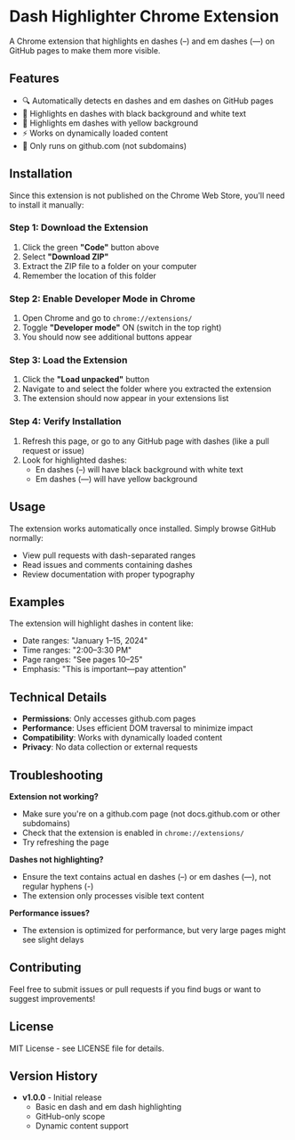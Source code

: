 # Dash Highlighter Chrome Extension

A Chrome extension that highlights en dashes (–) and em dashes (—) on GitHub pages to make them more visible.

## Features

- 🔍 Automatically detects en dashes and em dashes on GitHub pages
- 🎨 Highlights en dashes with black background and white text
- 🌟 Highlights em dashes with yellow background
- ⚡ Works on dynamically loaded content
- 🎯 Only runs on github.com (not subdomains)

## Installation

Since this extension is not published on the Chrome Web Store, you'll need to install it manually:

### Step 1: Download the Extension

1. Click the green **"Code"** button above
2. Select **"Download ZIP"**
3. Extract the ZIP file to a folder on your computer
4. Remember the location of this folder

### Step 2: Enable Developer Mode in Chrome

1. Open Chrome and go to `chrome://extensions/`
2. Toggle **"Developer mode"** ON (switch in the top right)
3. You should now see additional buttons appear

### Step 3: Load the Extension

1. Click the **"Load unpacked"** button
2. Navigate to and select the folder where you extracted the extension
3. The extension should now appear in your extensions list

### Step 4: Verify Installation

1. Refresh this page, or go to any GitHub page with dashes (like a pull request or issue)
2. Look for highlighted dashes:
   - En dashes (–) will have black background with white text
   - Em dashes (—) will have yellow background

## Usage

The extension works automatically once installed. Simply browse GitHub normally:

- View pull requests with dash-separated ranges
- Read issues and comments containing dashes
- Review documentation with proper typography

## Examples

The extension will highlight dashes in content like:
- Date ranges: "January 1–15, 2024"
- Time ranges: "2:00–3:30 PM"
- Page ranges: "See pages 10–25"
- Emphasis: "This is important—pay attention"

## Technical Details

- **Permissions**: Only accesses github.com pages
- **Performance**: Uses efficient DOM traversal to minimize impact
- **Compatibility**: Works with dynamically loaded content
- **Privacy**: No data collection or external requests

## Troubleshooting

**Extension not working?**
- Make sure you're on a github.com page (not docs.github.com or other subdomains)
- Check that the extension is enabled in `chrome://extensions/`
- Try refreshing the page

**Dashes not highlighting?**
- Ensure the text contains actual en dashes (–) or em dashes (—), not regular hyphens (-)
- The extension only processes visible text content

**Performance issues?**
- The extension is optimized for performance, but very large pages might see slight delays

## Contributing

Feel free to submit issues or pull requests if you find bugs or want to suggest improvements!

## License

MIT License - see LICENSE file for details.

## Version History

- **v1.0.0** - Initial release
  - Basic en dash and em dash highlighting
  - GitHub-only scope
  - Dynamic content support
